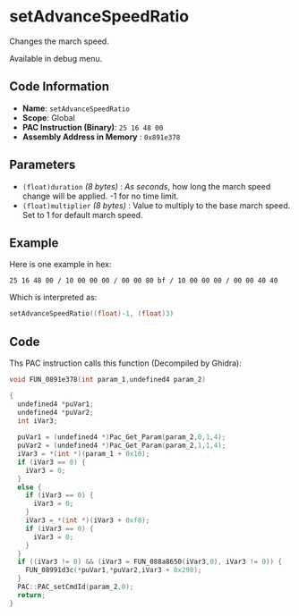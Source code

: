 # setAdvanceSpeedRatio

Changes the march speed.

Available in debug menu.

## Code Information

- **Name**: `setAdvanceSpeedRatio`
- **Scope**: Global
- **PAC Instruction (Binary)**: `25 16 48 00`
- **Assembly Address in Memory** : `0x891e378`

## Parameters

- `(float)duration` *(8 bytes)* : *As seconds*, how long the march speed change will be applied. -1 for no time limit.
- `(float)multiplier` *(8 bytes)* : Value to multiply to the base march speed. Set to 1 for default march speed.

## Example

Here is one example in hex:

```25 16 48 00 / 10 00 00 00 / 00 00 80 bf / 10 00 00 00 / 00 00 40 40```

Which is interpreted as:

```c
setAdvanceSpeedRatio((float)-1, (float)3)
```

## Code

Ths PAC instruction calls this function (Decompiled by Ghidra):

```c
void FUN_0891e378(int param_1,undefined4 param_2)

{
  undefined4 *puVar1;
  undefined4 *puVar2;
  int iVar3;
  
  puVar1 = (undefined4 *)Pac_Get_Param(param_2,0,1,4);
  puVar2 = (undefined4 *)Pac_Get_Param(param_2,1,1,4);
  iVar3 = *(int *)(param_1 + 0x10);
  if (iVar3 == 0) {
    iVar3 = 0;
  }
  else {
    if (iVar3 == 0) {
      iVar3 = 0;
    }
    iVar3 = *(int *)(iVar3 + 0xf8);
    if (iVar3 == 0) {
      iVar3 = 0;
    }
  }
  if ((iVar3 != 0) && (iVar3 = FUN_088a8650(iVar3,0), iVar3 != 0)) {
    FUN_08991d3c(*puVar1,*puVar2,iVar3 + 0x290);
  }
  PAC::PAC_setCmdId(param_2,0);
  return;
}
```

